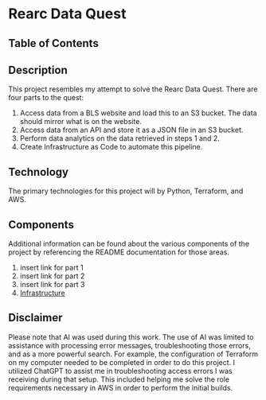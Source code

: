 # Rearc Data Quest

## Table of Contents

## Description

This project resembles my attempt to solve the Rearc Data Quest. There are four parts to the quest:

1. Access data from a BLS website and load this to an S3 bucket. The data should mirror what is on the website.
2. Access data from an API and store it as a JSON file in an S3 bucket.
3. Perform data analytics on the data retrieved in steps 1 and 2.
4. Create Infrastructure as Code to automate this pipeline.

## Technology

The primary technologies for this project will by Python, Terraform, and AWS.

## Components

Additional information can be found about the various components of the project by referencing the README documentation for those areas.

1. insert link for part 1
2. insert link for part 2
3. insert link for part 3
4. [Infrastructure](./infrastructure/INFRASTRUCTURE_README.md)

## Disclaimer

Please note that AI was used during this work. The use of AI was limited to assistance with processing error messages, troubleshooting those errors, and as a more powerful search. For example, the configuration of Terraform on my computer needed to be completed in order to do this project. I utilized ChatGPT to assist me in troubleshooting access errors I was receiving during that setup. This included helping me solve the role requirements necessary in AWS in order to perform the initial builds.
